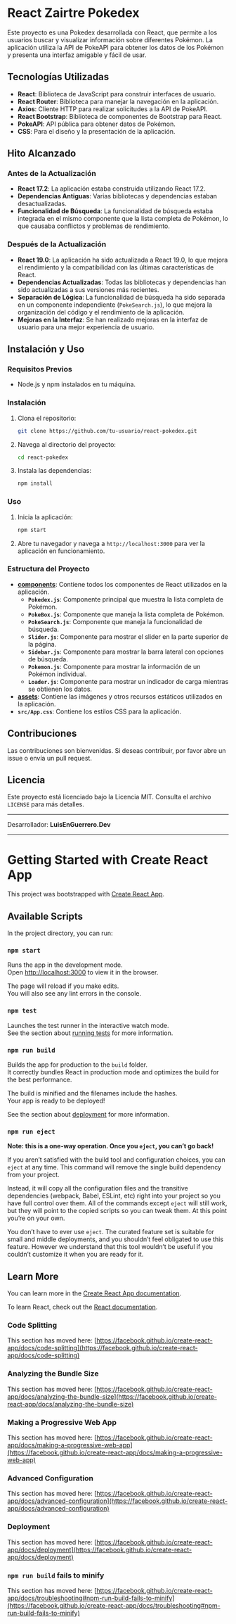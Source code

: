 # React Zairtre Pokedex

Este proyecto es una Pokedex desarrollada con React, que permite a los usuarios buscar y visualizar información sobre diferentes Pokémon. La aplicación utiliza la API de PokeAPI para obtener los datos de los Pokémon y presenta una interfaz amigable y fácil de usar.

## Tecnologías Utilizadas

- **React**: Biblioteca de JavaScript para construir interfaces de usuario.
- **React Router**: Biblioteca para manejar la navegación en la aplicación.
- **Axios**: Cliente HTTP para realizar solicitudes a la API de PokeAPI.
- **React Bootstrap**: Biblioteca de componentes de Bootstrap para React.
- **PokeAPI**: API pública para obtener datos de Pokémon.
- **CSS**: Para el diseño y la presentación de la aplicación.

## Hito Alcanzado

### Antes de la Actualización

- **React 17.2**: La aplicación estaba construida utilizando React 17.2.
- **Dependencias Antiguas**: Varias bibliotecas y dependencias estaban desactualizadas.
- **Funcionalidad de Búsqueda**: La funcionalidad de búsqueda estaba integrada en el mismo componente que la lista completa de Pokémon, lo que causaba conflictos y problemas de rendimiento.

### Después de la Actualización

- **React 19.0**: La aplicación ha sido actualizada a React 19.0, lo que mejora el rendimiento y la compatibilidad con las últimas características de React.
- **Dependencias Actualizadas**: Todas las bibliotecas y dependencias han sido actualizadas a sus versiones más recientes.
- **Separación de Lógica**: La funcionalidad de búsqueda ha sido separada en un componente independiente (`PokeSearch.js`), lo que mejora la organización del código y el rendimiento de la aplicación.
- **Mejoras en la Interfaz**: Se han realizado mejoras en la interfaz de usuario para una mejor experiencia de usuario.

## Instalación y Uso

### Requisitos Previos

- Node.js y npm instalados en tu máquina.

### Instalación

1. Clona el repositorio:
    ```bash
    git clone https://github.com/tu-usuario/react-pokedex.git
    ```
2. Navega al directorio del proyecto:
    ```bash
    cd react-pokedex
    ```
3. Instala las dependencias:
    ```bash
    npm install
    ```

### Uso

1. Inicia la aplicación:
    ```bash
    npm start
    ```
2. Abre tu navegador y navega a `http://localhost:3000` para ver la aplicación en funcionamiento.

### Estructura del Proyecto

- **[components](http://_vscodecontentref_/1)**: Contiene todos los componentes de React utilizados en la aplicación.
  - **`Pokedex.js`**: Componente principal que muestra la lista completa de Pokémon.
  - **`PokeBox.js`**: Componente que maneja la lista completa de Pokémon.
  - **`PokeSearch.js`**: Componente que maneja la funcionalidad de búsqueda.
  - **`Slider.js`**: Componente para mostrar el slider en la parte superior de la página.
  - **`Sidebar.js`**: Componente para mostrar la barra lateral con opciones de búsqueda.
  - **`Pokemon.js`**: Componente para mostrar la información de un Pokémon individual.
  - **`Loader.js`**: Componente para mostrar un indicador de carga mientras se obtienen los datos.
- **[assets](http://_vscodecontentref_/2)**: Contiene las imágenes y otros recursos estáticos utilizados en la aplicación.
- **`src/App.css`**: Contiene los estilos CSS para la aplicación.

## Contribuciones

Las contribuciones son bienvenidas. Si deseas contribuir, por favor abre un issue o envía un pull request.

## Licencia

Este proyecto está licenciado bajo la Licencia MIT. Consulta el archivo `LICENSE` para más detalles.

---
Desarrollador:
**LuisEnGuerrero.Dev**



---

# Getting Started with Create React App

This project was bootstrapped with [Create React App](https://github.com/facebook/create-react-app).

## Available Scripts

In the project directory, you can run:

### `npm start`

Runs the app in the development mode.\
Open [http://localhost:3000](http://localhost:3000) to view it in the browser.

The page will reload if you make edits.\
You will also see any lint errors in the console.

### `npm test`

Launches the test runner in the interactive watch mode.\
See the section about [running tests](https://facebook.github.io/create-react-app/docs/running-tests) for more information.

### `npm run build`

Builds the app for production to the `build` folder.\
It correctly bundles React in production mode and optimizes the build for the best performance.

The build is minified and the filenames include the hashes.\
Your app is ready to be deployed!

See the section about [deployment](https://facebook.github.io/create-react-app/docs/deployment) for more information.

### `npm run eject`

**Note: this is a one-way operation. Once you `eject`, you can’t go back!**

If you aren’t satisfied with the build tool and configuration choices, you can `eject` at any time. This command will remove the single build dependency from your project.

Instead, it will copy all the configuration files and the transitive dependencies (webpack, Babel, ESLint, etc) right into your project so you have full control over them. All of the commands except `eject` will still work, but they will point to the copied scripts so you can tweak them. At this point you’re on your own.

You don’t have to ever use `eject`. The curated feature set is suitable for small and middle deployments, and you shouldn’t feel obligated to use this feature. However we understand that this tool wouldn’t be useful if you couldn’t customize it when you are ready for it.

## Learn More

You can learn more in the [Create React App documentation](https://facebook.github.io/create-react-app/docs/getting-started).

To learn React, check out the [React documentation](https://reactjs.org/).

### Code Splitting

This section has moved here: [https://facebook.github.io/create-react-app/docs/code-splitting](https://facebook.github.io/create-react-app/docs/code-splitting)

### Analyzing the Bundle Size

This section has moved here: [https://facebook.github.io/create-react-app/docs/analyzing-the-bundle-size](https://facebook.github.io/create-react-app/docs/analyzing-the-bundle-size)

### Making a Progressive Web App

This section has moved here: [https://facebook.github.io/create-react-app/docs/making-a-progressive-web-app](https://facebook.github.io/create-react-app/docs/making-a-progressive-web-app)

### Advanced Configuration

This section has moved here: [https://facebook.github.io/create-react-app/docs/advanced-configuration](https://facebook.github.io/create-react-app/docs/advanced-configuration)

### Deployment

This section has moved here: [https://facebook.github.io/create-react-app/docs/deployment](https://facebook.github.io/create-react-app/docs/deployment)

### `npm run build` fails to minify

This section has moved here: [https://facebook.github.io/create-react-app/docs/troubleshooting#npm-run-build-fails-to-minify](https://facebook.github.io/create-react-app/docs/troubleshooting#npm-run-build-fails-to-minify)
